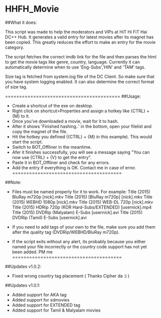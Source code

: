 # HHFH_Movie


##What it does:

This script was made to help the moderators and VIPs at HiT Hi FiT Hai DC++ Hub.
It generates a valid entry for latest movies after its magnet has been copied.
This greatly reduces the effort to make an entry for the movie category.

The script fetches the correct imdb link for the file and then parses the 
html to get the movie tags like genre, country, language. Currently it can automatically
determine when to use 'Eng-Subs','HIN' and 'TAM' tags.

Size tag is fetched from system.log file of the DC Client. So make sure that you have system logging enabled. It can also determine the correct format of size tag.

=========================================
##Usage:
- Create a shortcut of the exe on desktop.
- Right click on shortcut>Properties and assign a hotkey like {CTRL} + {M} to it.
- Once you've downloaded a movie, wait for it to hash.
- After it shows 'Finished hashing..' in the bottom, open your filelist and copy the magnet of the file.
- Hit the hotkey you defined ({CTRL} + {M} in this example). This would start the script.
- Switch to BOT_Offliner in the meantime.
- Afer it finishes successfully, you will see a message saying "You can now use {CTRL} + {V} to get the entry".
- Paste it in BOT_Offliner and check for any errors.
- Add the entry if everything is OK. Contact me in case of error.
=======================================

##Note:
	
- Files must be named properly for it to work. For example:
	Title (2015) BluRay m720p [nick].mkv
	Title (2015) [BluRay m720p] [nick].mkv
	Title (2015) WEBHD 1080p [nick].mkv
	Title (2015) WEB-DL 720p [nick].mkv
	Title (2015) HDRip 720p (KOR Hard-Subs/EXTENDED) [usernick].mp4
	Title (2015) DVDRip (Malyalam) E-Subs [usernick].avi 
	Title (2015) DVDRip (Tamil) E-Subs [usernick].avi 

- If you need to add tags of your own to the file, make sure you add them after the quality tag (DVDRip/WEBHD/BluRay m720p).
- If the script exits without any alert, its probably because you either named your file incorrectly or the country code support has not yet been added. PM me
=======================================

##Updates v1.0.2:

* Fixed wrong country tag placement ( Thanks Cipher da :) )

##Updates v1.0.1:

* Added support for AKA tag
* Added support for sdmovies
* Added support for EXTENDED tag
* Added support for Tamil & Malyalam movies

